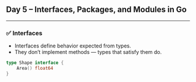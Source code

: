 ## Day 5 – Interfaces, Packages, and Modules in Go

---

### ✅ Interfaces
- Interfaces define behavior expected from types.
- They don’t implement methods — types that satisfy them do.
```go
type Shape interface {
	Area() float64
}
